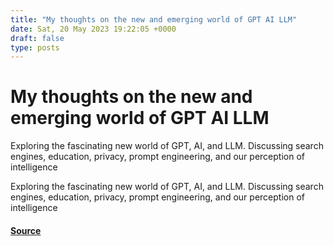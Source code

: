 ```yaml
---
title: "My thoughts on the new and emerging world of GPT AI LLM"
date: Sat, 20 May 2023 19:22:05 +0000
draft: false
type: posts
---
```

# My thoughts on the new and emerging world of GPT AI LLM





Exploring the fascinating new world of GPT, AI, and LLM. Discussing search engines, education, privacy, prompt engineering, and our perception of intelligence

Exploring the fascinating new world of GPT, AI, and LLM. Discussing search engines, education, privacy, prompt engineering, and our perception of intelligence

#### [Source](https://blog.anantshri.info/my-thoughts-on-the-new-and-emerging-world-of-gpt-ai-llm/)

